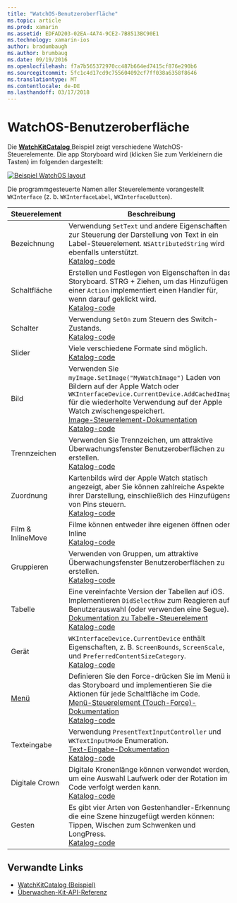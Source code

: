 ```yaml
---
title: "WatchOS-Benutzeroberfläche"
ms.topic: article
ms.prod: xamarin
ms.assetid: EDFAD203-02EA-4A74-9CE2-7B8513BC90E1
ms.technology: xamarin-ios
author: bradumbaugh
ms.author: brumbaug
ms.date: 09/19/2016
ms.openlocfilehash: f7a7b565372970cc487b664ed7415cf876e290b6
ms.sourcegitcommit: 5fc1c4d17cd9c755604092cf7ff038a6358f8646
ms.translationtype: MT
ms.contentlocale: de-DE
ms.lasthandoff: 03/17/2018
---
```

# <a name="watchos-user-interface"></a>WatchOS-Benutzeroberfläche

Die [ **WatchKitCatalog** ](https://github.com/xamarin/monotouch-samples/tree/master/watchOS/WatchKitCatalog) Beispiel zeigt verschiedene WatchOS-Steuerelemente. Die app Storyboard wird (klicken Sie zum Verkleinern die Tasten) im folgenden dargestellt:

[![](images/storyboard-sml.png "Beispiel WatchOS layout")](images/storyboard.png#lightbox)

Die programmgesteuerte Namen aller Steuerelemente vorangestellt `WKInterface` (z. b. `WKInterfaceLabel`, `WKInterfaceButton`).

|Steuerelement|Beschreibung|Bildschirmabbildung|
|---|---|---|
|Bezeichnung|Verwendung `SetText` und andere Eigenschaften zur Steuerung der Darstellung von Text in ein Label-Steuerelement. `NSAttributedString` wird ebenfalls unterstützt.<br />[Katalog-code](https://github.com/xamarin/ios-samples/blob/master/watchOS/WatchKitCatalog/WatchKit3Extension/LabelDetailController.cs)|![](Images/label.png)|
|Schaltfläche|Erstellen und Festlegen von Eigenschaften in das Storyboard. STRG + Ziehen, um das Hinzufügen einer `Action` implementiert einen Handler für, wenn darauf geklickt wird.<br />[Katalog-code](https://github.com/xamarin/ios-samples/blob/master/watchOS/WatchKitCatalog/WatchKit3Extension/ButtonDetailController.cs)|![](Images/button.png)|
|Schalter|Verwendung `SetOn` zum Steuern des Switch-Zustands.<br />[Katalog-code](https://github.com/xamarin/ios-samples/blob/master/watchOS/WatchKitCatalog/WatchKit3Extension/SwitchDetailController.cs)|![](Images/switch.png)|
|Slider|Viele verschiedene Formate sind möglich.<br />[Katalog-code](https://github.com/xamarin/ios-samples/blob/master/watchOS/WatchKitCatalog/WatchKit3Extension/SliderDetailController.cs)|![](Images/slider.png)|
|Bild|Verwenden Sie `myImage.SetImage("MyWatchImage")` Laden von Bildern auf der Apple Watch oder `WKInterfaceDevice.CurrentDevice.AddCachedImage` für die wiederholte Verwendung auf der Apple Watch zwischengespeichert.<br />[Image-Steuerelement-Dokumentation](~/ios/watchos/user-interface/image.md)<br />[Katalog-code](https://github.com/xamarin/ios-samples/blob/master/watchOS/WatchKitCatalog/WatchKit3Extension/ImageDetailController.cs)|![](Images/image.png)|
|Trennzeichen|Verwenden Sie Trennzeichen, um attraktive Überwachungsfenster Benutzeroberflächen zu erstellen.<br />[Katalog-code](https://github.com/xamarin/ios-samples/blob/master/watchOS/WatchKitCatalog/WatchKit3Extension/SeparatorDetailController.cs)|![](Images/separator.png)| 
|Zuordnung|Kartenbilds wird der Apple Watch statisch angezeigt, aber Sie können zahlreiche Aspekte ihrer Darstellung, einschließlich des Hinzufügens von Pins steuern.<br />[Katalog-code](https://github.com/xamarin/ios-samples/blob/master/watchOS/WatchKitCatalog/WatchKit3Extension/MapDetailController.cs)|![](Images/map.png)|
|Film & InlineMove|Filme können entweder ihre eigenen öffnen oder Inline<br />[Katalog-code](https://github.com/xamarin/ios-samples/blob/master/watchOS/WatchKitCatalog/WatchKit3Extension/MovieDetailController.cs)|![](Images/movie.png)|
|Gruppieren|Verwenden von Gruppen, um attraktive Überwachungsfenster Benutzeroberflächen zu erstellen.<br />[Katalog-code](https://github.com/xamarin/ios-samples/blob/master/watchOS/WatchKitCatalog/WatchKit3Extension/GroupDetailController.cs)|![](Images/group.png)|
|Tabelle|Eine vereinfachte Version der Tabellen auf iOS. Implementieren `DidSelectRow` zum Reagieren auf Benutzerauswahl (oder verwenden eine Segue).<br />[Dokumentation zu Tabelle-Steuerelement](~/ios/watchos/user-interface/table.md)<br />[Katalog-code](https://github.com/xamarin/ios-samples/blob/master/watchOS/WatchKitCatalog/WatchKit3Extension/Table%20Detail%20Controller/TableDetailController.cs)|![](Images/table.png)|
|Gerät|`WKInterfaceDevice.CurrentDevice` enthält Eigenschaften, z. B. `ScreenBounds`, `ScreenScale`, und `PreferredContentSizeCategory`.<br />[Katalog-code](https://github.com/xamarin/ios-samples/blob/master/watchOS/WatchKitCatalog/WatchKit3Extension/DeviceDetailController.cs)|![](Images/device.png)|
|[Menü](~/ios/watchos/user-interface/menu.md)|Definieren Sie den Force-drücken Sie im Menü in das Storyboard und implementieren Sie die Aktionen für jede Schaltfläche im Code.<br />[Menü-Steuerelement (Touch-Force)-Dokumentation](~/ios/watchos/user-interface/menu.md)<br />[Katalog-code](https://github.com/xamarin/ios-samples/blob/master/watchOS/WatchKitCatalog/WatchKit3Extension/ControllerDetailController.cs)|![](Images/controller.png)|
|Texteingabe|Verwendung `PresentTextInputController` und `WKTextInputMode` Enumeration.<br />[Text-Eingabe-Dokumentation](~/ios/watchos/user-interface/text-input.md)<br />[Katalog-code](https://github.com/xamarin/ios-samples/blob/master/watchOS/WatchKitCatalog/WatchKit3Extension/TextInputController.cs)|![](Images/textinput.png)|
|Digitale Crown|Digitale Kronenlänge können verwendet werden, um eine Auswahl Laufwerk oder der Rotation im Code verfolgt werden kann.<br />[Katalog-code](https://github.com/xamarin/ios-samples/blob/master/watchOS/WatchKitCatalog/WatchKit3Extension/CrownDetailController.cs)|![](Images/digital-crown.png)|
|Gesten|Es gibt vier Arten von Gestenhandler-Erkennung, die eine Szene hinzugefügt werden können: Tippen, Wischen zum Schwenken und LongPress.<br />[Katalog-code](https://github.com/xamarin/ios-samples/blob/master/watchOS/WatchKitCatalog/WatchKit3Extension/GestureDetailController.cs)|![](Images/gestures.png)|


## <a name="related-links"></a>Verwandte Links

- [WatchKitCatalog (Beispiel)](https://developer.xamarin.com/samples/monotouch/watchOS/WatchKitCatalog/)
- [Überwachen-Kit-API-Referenz](https://developer.xamarin.com/api/namespace/WatchKit/)
